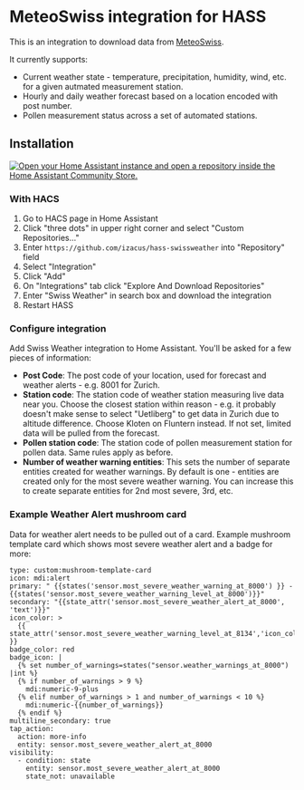 # MeteoSwiss integration for HASS

This is an integration to download data from [MeteoSwiss](https://www.meteoschweiz.admin.ch/#tab=forecast-map).

It currently supports:
  * Current weather state - temperature, precipitation, humidity, wind, etc. for a given autmated measurement station.
  * Hourly and daily weather forecast based on a location encoded with post number.
  * Pollen measurement status across a set of automated stations.

## Installation

[![Open your Home Assistant instance and open a repository inside the Home Assistant Community Store.](https://my.home-assistant.io/badges/hacs_repository.svg)](https://my.home-assistant.io/redirect/hacs_repository/?owner=izacus&repository=hass-swissweather&category=integration)

### With HACS

1. Go to HACS page in Home Assistant
2. Click "three dots" in upper right corner and select "Custom Repositories..."
3. Enter `https://github.com/izacus/hass-swissweather` into "Repository" field
4. Select "Integration"
5. Click "Add"
6. On "Integrations" tab click "Explore And Download Repositories"
7. Enter "Swiss Weather" in search box and download the integration
8. Restart HASS

### Configure integration

Add Swiss Weather integration to Home Assistant. You'll be asked for a few pieces of information:

* **Post Code**: The post code of your location, used for forecast and weather alerts - e.g. 8001 for Zurich.
* **Station code**: The station code of weather station measuring live data near you. Choose the closest station within reason - e.g. it probably doesn't make sense to select "Uetliberg" to get data in Zurich due to altitude difference. Choose Kloten on Fluntern instead. If not set, limited data will be pulled from the forecast.
* **Pollen station code**: The station code of pollen measurement station for pollen data. Same rules apply as before.
* **Number of weather warning entities**: This sets the number of separate entities created for weather warnings. By default is one - entities are created only for the most severe weather warning. You can increase this to create separate entities for 2nd most severe, 3rd, etc.

### Example Weather Alert mushroom card

Data for weather alert needs to be pulled out of a card. Example mushroom template card which shows most severe weather alert and a badge for more:

```
type: custom:mushroom-template-card
icon: mdi:alert
primary: " {{states('sensor.most_severe_weather_warning_at_8000') }} - {{states('sensor.most_severe_weather_warning_level_at_8000')}}"
secondary: "{{state_attr('sensor.most_severe_weather_alert_at_8000', 'text')}}"
icon_color: >
  {{ state_attr('sensor.most_severe_weather_warning_level_at_8134','icon_color') }}
badge_color: red
badge_icon: |
  {% set number_of_warnings=states("sensor.weather_warnings_at_8000") |int %}
  {% if number_of_warnings > 9 %}
    mdi:numeric-9-plus
  {% elif number_of_warnings > 1 and number_of_warnings < 10 %}
    mdi:numeric-{{number_of_warnings}}
  {% endif %}
multiline_secondary: true
tap_action:
  action: more-info
  entity: sensor.most_severe_weather_alert_at_8000
visibility:
  - condition: state
    entity: sensor.most_severe_weather_alert_at_8000
    state_not: unavailable 
```
